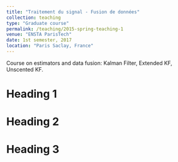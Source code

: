 ```yaml
---
title: "Traitement du signal - Fusion de données"
collection: teaching
type: "Graduate course"
permalink: /teaching/2015-spring-teaching-1
venue: "ENSTA ParisTech"
date: 1st semester, 2017
location: "Paris Saclay, France"
---
```


Course on estimators and data fusion: Kalman Filter, Extended KF, Unscented KF.

Heading 1
======

Heading 2
======

Heading 3
======

